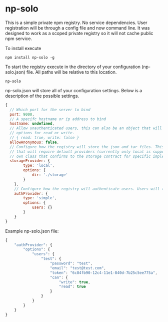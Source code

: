 # np-solo
This is a simple private npm registry. No service dependencies. User registration will be through a config file and now command line. It was designed to work as a scoped private registry so it will not cache public npm service.

To install execute
```
npm install np-solo -g
```

To start the registry execute in the directory of your configuration (np-solo.json) file. All paths will be relative to this location.
```
np-solo
```

np-solo.json will store all of your configuration settings. Below is a description of the possible settings.

```javascript
{
  // Which port for the server to bind
  port: 9000,
  // A specifc hostname or ip address to bind
  hostname: undefined,
  // Allow unauthenticated users, this can also be an object that will have specify 
  // options for read or write.
  // { read: true, write: false }
  allowAnonymous: false,
  // Configure how the registry will store the json and tar files. This can be a plain object
  // that will require default providers (currently only local is supported). You can also require your
  // own class that confirms to the storage contract for specific implementations.
  storageProvider: {
		type: 'local',
		options: {
			dir: './storage'
		}
	},
	// Configure how the registry will authenticate users. Users will typically be stored in the config file.
	authProvider: {
		type: 'simple',
		options: {
			users: {}
		}
	}
}
```

Example np-solo.json file:
```javascript
{
	"authProvider": {
		"options": {
			"users": {
				"test": {
					"password": "test",
					"email": "test@test.com",
					"token": "6c84fb90-12c4-11e1-840d-7b25c5ee775a",
					"can": {
						"write": true,
						"read": true
					}
				}
			}
		}
	}
}
```
